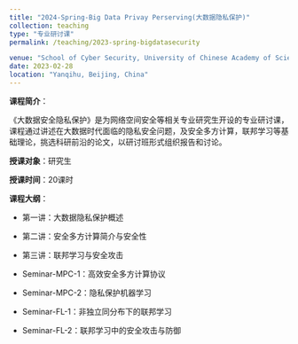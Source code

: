 ```yaml
---
title: "2024-Spring-Big Data Privay Perserving(大数据隐私保护)"
collection: teaching
type: "专业研讨课"
permalink: /teaching/2023-spring-bigdatasecurity

venue: "School of Cyber Security, University of Chinese Academy of Sciences"
date: 2023-02-28
location: "Yanqihu, Beijing, China"
---
```

**课程简介**：

《大数据安全隐私保护》是为网络空间安全等相关专业研究生开设的专业研讨课，课程通过讲述在大数据时代面临的隐私安全问题，及安全多方计算，联邦学习等基础理论，挑选科研前沿的论文，以研讨班形式组织报告和讨论。

**授课对象**：研究生

**授课时间**：20课时

**课程大纲**：

- 第一讲：大数据隐私保护概述

- 第二讲：安全多方计算简介与安全性

- 第三讲：联邦学习与安全攻击

- Seminar-MPC-1：高效安全多方计算协议

- Seminar-MPC-2：隐私保护机器学习

- Seminar-FL-1：非独立同分布下的联邦学习

- Seminar-FL-2：联邦学习中的安全攻击与防御
